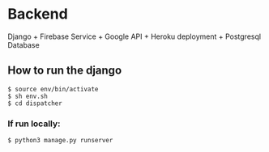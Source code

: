 # Backend
Django + Firebase Service + Google API + Heroku deployment + Postgresql Database

## How to run the django

```
$ source env/bin/activate
$ sh env.sh
$ cd dispatcher
```

### If run locally:
```
$ python3 manage.py runserver
```
